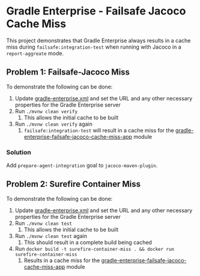 # Gradle Enterprise - Failsafe Jacoco Cache Miss

This project demonstrates that Gradle Enterprise always results in a cache miss during `failsafe:integration-test` when running with Jacoco in a `report-aggreate` mode.

## Problem 1: Failsafe-Jacoco Miss

To demonstrate the following can be done:
1. Update [gradle-enterprise.xml](.mvn/gradle-enterprise.xml) and set the URL and any other necessary properties for the Gradle Enterprise server
2. Run `./mvnw clean verify`
   1. This allows the initial cache to be built
3. Run `./mvnw clean verify` again
   1. `failsafe:integration-test` will result in a cache miss for the [gradle-enterprise-failsafe-jacoco-cache-miss-app](gradle-enterprise-failsafe-jacoco-cache-miss-app) module

### Solution

Add `prepare-agent-integration` goal to `jacoco-maven-plugin`.

## Problem 2: Surefire Container Miss

To demonstrate the following can be done:
1. Update [gradle-enterprise.xml](.mvn/gradle-enterprise.xml) and set the URL and any other necessary properties for the Gradle Enterprise server
2. Run `./mvnw clean test`
   1. This allows the initial cache to be built
3. Run `./mvnw clean test` again
   1. This should result in a complete build being cached
4. Run `docker build -t surefire-container-miss . && docker run surefire-container-miss`
   1. Results in a cache miss for the [gradle-enterprise-failsafe-jacoco-cache-miss-app](gradle-enterprise-failsafe-jacoco-cache-miss-app) module